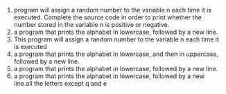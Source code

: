 1. program will assign a random number to the variable n each time it is executed. Complete the source code in order to print whether the number stored in the variable n is positive or negative.
2.  a program that prints the alphabet in lowercase, followed by a new line.
2. This program will assign a random number to the variable n each time it is executed
4. a program that prints the alphabet in lowercase, and then in uppercase, followed by a new line.
5. a program that prints the alphabet in lowercase, followed by a new line.
 6. a program that prints the alphabet in lowercase, followed by a new line.all the letters except q and e
